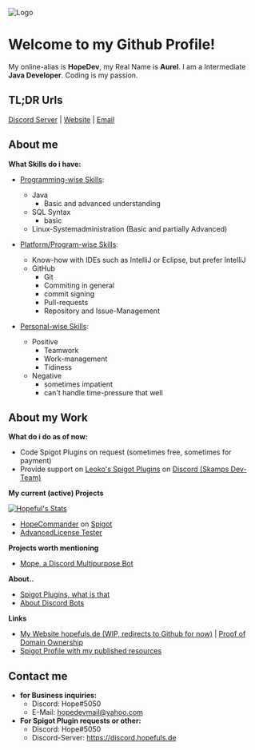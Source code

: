 ![Logo](https://content.hopefuls.de/banner.png)

# Welcome to my Github Profile!
 My online-alias is **HopeDev**, my Real Name is **Aurel**. I am a Intermediate **Java Developer**. Coding is my passion.

## TL;DR Urls
[Discord Server](https://discord.hopefuls.de) | [Website](https://hopefuls.de) | [Email](mailto:hopedevmail@yahoo.com)
## About me
**What Skills do i have:**
 - <ins>Programming-wise Skills</ins>:
   - Java
     - Basic and advanced understanding
   - SQL Syntax
     - basic
    - Linux-Systemadministration (Basic and partially Advanced)
    
 - <ins>Platform/Program-wise Skills</ins>:
   - Know-how with IDEs such as IntelliJ or Eclipse, but prefer IntelliJ
   - GitHub
     - Git
     - Commiting in general
     - commit signing
     - Pull-requests
     - Repository and Issue-Management
 - <ins>Personal-wise Skills</ins>:
    - Positive
      - Teamwork
      - Work-management
      - Tidiness
    - Negative
      - sometimes impatient
      - can't handle time-pressure that well
      
## About my Work

 **What do i do as of now:**
 
 - Code Spigot Plugins on request (sometimes free, sometimes for payment)
 - Provide support on [Leoko's Spigot Plugins](https://www.spigotmc.org/resources/authors/leoko.34641/) on [Discord (Skamps Dev-Team)](https://discord.com/invite/ycDG6rS)

**My current (active) Projects**

[![Hopeful's Stats](https://github-readme-stats.vercel.app/api?username=Hopefuls)](https://github.com/anuraghazra/github-readme-stats)

 - [HopeCommander](https://github.com/Hopefuls/HopeCommander) on [Spigot](https://www.spigotmc.org/resources/hopecommander.81455/)
 - [AdvancedLicense Tester](https://github.com/Hopefuls/AdvancedLicense-Tester)

**Projects worth mentioning**

 - [Mope, a Discord Multipurpose Bot](https://github.com/Hopefuls/Mope)
 
 **About..** 
 - [Spigot Plugins, what is that](https://www.spigotmc.org/wiki/about-spigot/)
 - [About Discord Bots](https://discord.com/developers/docs/intro)

**Links**

 - [My Website hopefuls.de (WIP, redirects to Github for now)](https://hopefuls.de) | [Proof of Domain Ownership](https://github.com/Hopeful-Developers)
 - [Spigot Profile with my published resources](https://www.spigotmc.org/members/hopedev.760200/)

## Contact me
- **for Business inquiries:**
  - Discord: Hope#5050
  - E-Mail: hopedevmail@yahoo.com
 - **For Spigot Plugin requests or other:**
	 - Discord: Hope#5050
	 - Discord-Server: https://discord.hopefuls.de

